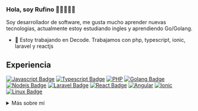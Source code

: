 ### Hola, soy Rufino 👋🏻🧑🏻‍💻

Soy desarrollador de software, me gusta mucho aprender nuevas tecnologias, actualmente estoy estudiando ingles y aprendiendo Go/Golang.
- 🔭 Estoy trabajando en Decode. Trabajamos con php, typescript, ionic, laravel y reactjs


## Experiencia
[![Javascript Badge](https://img.shields.io/badge/-Javascript-F0DB4F?style=for-the-badge&labelColor=black&logo=javascript&logoColor=F0DB4F)](#)
[![Typescript Badge](https://img.shields.io/badge/-Typescript-007acc?style=for-the-badge&logo=typescript&logoColor=white)](#)
[![PHP](https://img.shields.io/badge/php-%23777BB4.svg?style=for-the-badge&logo=php&logoColor=white)](#)
[![Golang Badge](https://img.shields.io/badge/go-%2300ADD8.svg?style=for-the-badge&logo=go&logoColor=white)](#)
[![Nodejs Badge](https://img.shields.io/badge/-Nodejs-3C873A?style=for-the-badge&labelColor=black&logo=node.js&logoColor=3C873A)](#)
[![Laravel Badge](https://img.shields.io/badge/laravel-%23FF2D20.svg?style=for-the-badge&logo=laravel&logoColor=white)](#)
[![React Badge](https://img.shields.io/badge/-React-61DBFB?style=for-the-badge&labelColor=black&logo=react&logoColor=61DBFB)](#)
[![Angular](https://img.shields.io/badge/angular-%23DD0031.svg?style=for-the-badge&logo=angular&logoColor=white)](#)
[![Ionic](https://img.shields.io/badge/Ionic-%233880FF.svg?style=for-the-badge&logo=Ionic&logoColor=white)](#)
[![Linux Badge](https://img.shields.io/badge/Linux-FCC624?style=for-the-badge&logo=linux&logoColor=black)](#)

<details>
<summary>
Más sobre mí
</summary>

<br >

#### Github Stats


![Rufino's GitHub stats](https://github-readme-stats.vercel.app/api?username=RufinoZR&count_private=true&show_icons=true)
![Top Langs](https://github-readme-stats.vercel.app/api/top-langs/?username=RufinoZR&layout=compact&count_private=true)

</details>
